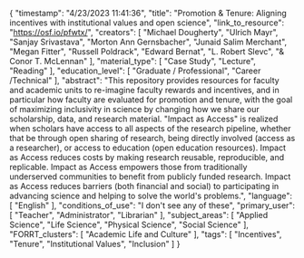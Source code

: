 {
    "timestamp": "4/23/2023 11:41:36",
    "title": "Promotion & Tenure: Aligning incentives with institutional values and open science",
    "link_to_resource": "https://osf.io/pfwtx/",
    "creators": [
        "Michael Dougherty",
        "Ulrich Mayr",
        "Sanjay Srivastava",
        "Morton Ann Gernsbacher",
        "Junaid Salim Merchant",
        "Megan Fitter",
        "Russell Poldrack",
        "Edward Bernat",
        "L. Robert Slevc",
        "& Conor T. McLennan"
    ],
    "material_type": [
        "Case Study",
        "Lecture",
        "Reading"
    ],
    "education_level": [
        "Graduate / Professional",
        "Career /Technical"
    ],
    "abstract": "This repository provides resources for faculty and academic units to re-imagine faculty rewards and incentives, and in particular how faculty are evaluated for promotion and tenure, with the goal of maximizing inclusivity in science by changing how we share our scholarship, data, and research material. \"Impact as Access\" is realized when scholars have access to all aspects of the research pipeline, whether that be through open sharing of research, being directly involved (access as a researcher), or access to education (open education resources). Impact as Access reduces costs by making research reusable, reproducible, and replicable. Impact as Access empowers those from traditionally underserved communities to benefit from publicly funded research. Impact as Access reduces barriers (both financial and social) to participating in advancing science and helping to solve the world's problems.",
    "language": [
        "English"
    ],
    "conditions_of_use": "I don't see any of these",
    "primary_user": [
        "Teacher",
        "Administrator",
        "Librarian"
    ],
    "subject_areas": [
        "Applied Science",
        "Life Science",
        "Physical Science",
        "Social Science"
    ],
    "FORRT_clusters": [
        "Academic Life and Culture"
    ],
    "tags": [
        "Incentives",
        "Tenure",
        "Institutional Values",
        "Inclusion"
    ]
}